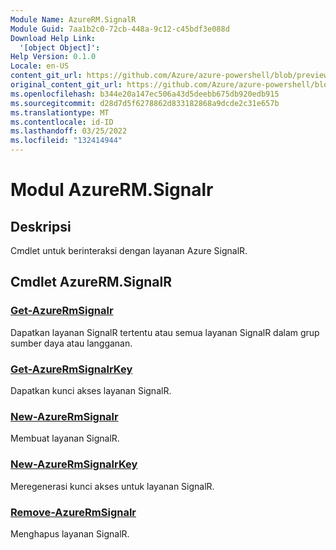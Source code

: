 ```yaml
---
Module Name: AzureRM.SignalR
Module Guid: 7aa1b2c0-72cb-448a-9c12-c45bdf3e088d
Download Help Link:
  '[object Object]': 
Help Version: 0.1.0
Locale: en-US
content_git_url: https://github.com/Azure/azure-powershell/blob/preview/src/ResourceManager/SignalR/Commands.SignalR/help/AzureRM.SignalR.md
original_content_git_url: https://github.com/Azure/azure-powershell/blob/preview/src/ResourceManager/SignalR/Commands.SignalR/help/AzureRM.SignalR.md
ms.openlocfilehash: b344e20a147ec506a43d5deebb675db920edb915
ms.sourcegitcommit: d28d7d5f6278862d833182868a9dcde2c31e657b
ms.translationtype: MT
ms.contentlocale: id-ID
ms.lasthandoff: 03/25/2022
ms.locfileid: "132414944"
---
```

# Modul AzureRM.Signalr
## Deskripsi
Cmdlet untuk berinteraksi dengan layanan Azure SignalR.

## Cmdlet AzureRM.SignalR
### [Get-AzureRmSignalr](Get-AzureRmSignalR.md)
Dapatkan layanan SignalR tertentu atau semua layanan SignalR dalam grup sumber daya atau langganan.

### [Get-AzureRmSignalrKey](Get-AzureRmSignalRKey.md)
Dapatkan kunci akses layanan SignalR.

### [New-AzureRmSignalr](New-AzureRmSignalR.md)
Membuat layanan SignalR.

### [New-AzureRmSignalrKey](New-AzureRmSignalRKey.md)
Meregenerasi kunci akses untuk layanan SignalR.

### [Remove-AzureRmSignalr](Remove-AzureRmSignalR.md)
Menghapus layanan SignalR.

